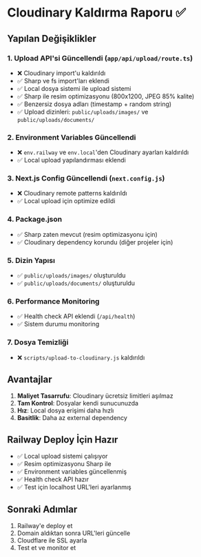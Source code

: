 # Cloudinary Kaldırma Raporu ✅

## Yapılan Değişiklikler

### 1. Upload API'si Güncellendi (`app/api/upload/route.ts`)
- ❌ Cloudinary import'u kaldırıldı
- ✅ Sharp ve fs import'ları eklendi
- ✅ Local dosya sistemi ile upload sistemi
- ✅ Sharp ile resim optimizasyonu (800x1200, JPEG 85% kalite)
- ✅ Benzersiz dosya adları (timestamp + random string)
- ✅ Upload dizinleri: `public/uploads/images/` ve `public/uploads/documents/`

### 2. Environment Variables Güncellendi
- ❌ `env.railway` ve `env.local`'den Cloudinary ayarları kaldırıldı
- ✅ Local upload yapılandırması eklendi

### 3. Next.js Config Güncellendi (`next.config.js`)
- ❌ Cloudinary remote patterns kaldırıldı
- ✅ Local upload için optimize edildi

### 4. Package.json
- ✅ Sharp zaten mevcut (resim optimizasyonu için)
- ✅ Cloudinary dependency korundu (diğer projeler için)

### 5. Dizin Yapısı
- ✅ `public/uploads/images/` oluşturuldu
- ✅ `public/uploads/documents/` oluşturuldu

### 6. Performance Monitoring
- ✅ Health check API eklendi (`/api/health`)
- ✅ Sistem durumu monitoring

### 7. Dosya Temizliği
- ❌ `scripts/upload-to-cloudinary.js` kaldırıldı

## Avantajlar

1. **Maliyet Tasarrufu**: Cloudinary ücretsiz limitleri aşılmaz
2. **Tam Kontrol**: Dosyalar kendi sunucunuzda
3. **Hız**: Local dosya erişimi daha hızlı
4. **Basitlik**: Daha az external dependency

## Railway Deploy İçin Hazır

- ✅ Local upload sistemi çalışıyor
- ✅ Resim optimizasyonu Sharp ile
- ✅ Environment variables güncellenmiş
- ✅ Health check API hazır
- ✅ Test için localhost URL'leri ayarlanmış

## Sonraki Adımlar

1. Railway'e deploy et
2. Domain aldıktan sonra URL'leri güncelle
3. Cloudflare ile SSL ayarla
4. Test et ve monitor et
